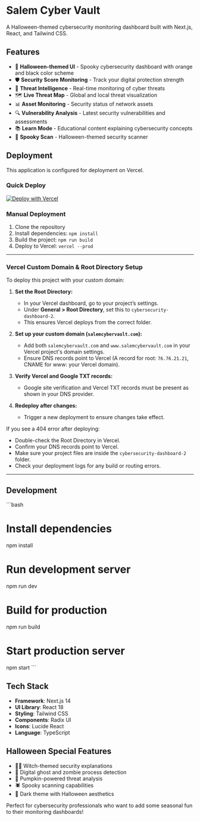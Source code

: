 # Salem Cyber Vault

A Halloween-themed cybersecurity monitoring dashboard built with Next.js, React, and Tailwind CSS.

## Features

- 🎃 **Halloween-themed UI** - Spooky cybersecurity dashboard with orange and black color scheme
- 🛡️ **Security Score Monitoring** - Track your digital protection strength
- 👻 **Threat Intelligence** - Real-time monitoring of cyber threats
- 🗺️ **Live Threat Map** - Global and local threat visualization  
- 📊 **Asset Monitoring** - Security status of network assets
- 🔍 **Vulnerability Analysis** - Latest security vulnerabilities and assessments
- 📚 **Learn Mode** - Educational content explaining cybersecurity concepts
- 🔮 **Spooky Scan** - Halloween-themed security scanner

## Deployment

This application is configured for deployment on Vercel.

### Quick Deploy

[![Deploy with Vercel](https://vercel.com/button)](https://vercel.com/new/clone?repository-url=https://github.com/your-username/salem-cyber-vault)

### Manual Deployment

1. Clone the repository
2. Install dependencies: `npm install`
3. Build the project: `npm run build`
4. Deploy to Vercel: `vercel --prod`

---

### Vercel Custom Domain & Root Directory Setup

To deploy this project with your custom domain:

1. **Set the Root Directory:**
   - In your Vercel dashboard, go to your project’s settings.
   - Under **General > Root Directory**, set this to `cybersecurity-dashboard-2`.
   - This ensures Vercel deploys from the correct folder.

2. **Set up your custom domain (`salemcybervault.com`):**
   - Add both `salemcybervault.com` and `www.salemcybervault.com` in your Vercel project's domain settings.
   - Ensure DNS records point to Vercel (A record for root: `76.76.21.21`, CNAME for www: your Vercel domain).

3. **Verify Vercel and Google TXT records:**
   - Google site verification and Vercel TXT records must be present as shown in your DNS provider.

4. **Redeploy after changes:**
   - Trigger a new deployment to ensure changes take effect.

If you see a 404 error after deploying:
- Double-check the Root Directory in Vercel.
- Confirm your DNS records point to Vercel.
- Make sure your project files are inside the `cybersecurity-dashboard-2` folder.
- Check your deployment logs for any build or routing errors.

---

## Development

\`\`\`bash
# Install dependencies
npm install

# Run development server
npm run dev

# Build for production
npm run build

# Start production server
npm start
\`\`\`

## Tech Stack

- **Framework**: Next.js 14
- **UI Library**: React 18
- **Styling**: Tailwind CSS
- **Components**: Radix UI
- **Icons**: Lucide React
- **Language**: TypeScript

## Halloween Special Features

- 🧙‍♀️ Witch-themed security explanations
- 👻 Digital ghost and zombie process detection
- 🎃 Pumpkin-powered threat analysis
- 🕷️ Spooky scanning capabilities
- 🦇 Dark theme with Halloween aesthetics

Perfect for cybersecurity professionals who want to add some seasonal fun to their monitoring dashboards!
